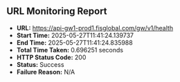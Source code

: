 ## URL Monitoring Report

- **URL:** https://api-gw1-prod1.fisglobal.com/gw/v1/health
- **Start Time:** 2025-05-27T11:41:24.139737
- **End Time:** 2025-05-27T11:41:24.835988
- **Total Time Taken:** 0.696251 seconds
- **HTTP Status Code:** 200
- **Status:** Success
- **Failure Reason:** N/A
